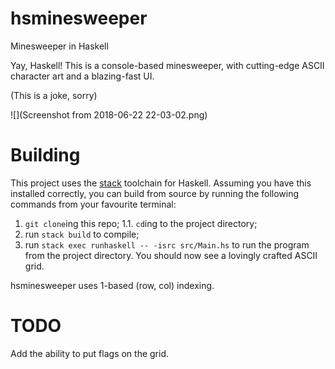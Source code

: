 # hsminesweeper
Minesweeper in Haskell

Yay, Haskell! This is a console-based minesweeper, with cutting-edge ASCII character art and a blazing-fast UI.

(This is a joke, sorry)

![](Screenshot from 2018-06-22 22-03-02.png)

# Building
This project uses the [stack](https://docs.haskellstack.org/en/stable/README/) toolchain for Haskell. Assuming you have this installed correctly, you can build from source by running the following commands from your favourite terminal:

1. `git clone`ing this repo;
1.1. `cd`ing to the project directory;
2. run `stack build` to compile;
3. run `stack exec runhaskell -- -isrc src/Main.hs` to run the program from the project directory. You should now see a lovingly crafted ASCII grid.

hsminesweeper uses 1-based (row, col) indexing.

# TODO
Add the ability to put flags on the grid.
